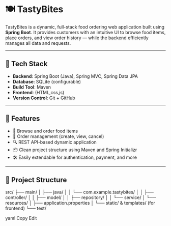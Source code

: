 # 🍽️ TastyBites

TastyBites is a dynamic, full-stack food ordering web application built using **Spring Boot**. It provides customers with an intuitive UI to browse food items, place orders, and view order history — while the backend efficiently manages all data and requests.

---

## 🔧 Tech Stack

- **Backend**: Spring Boot (Java), Spring MVC, Spring Data JPA
- **Database**: SQLite (configurable)
- **Build Tool**: Maven
- **Frontend**: (HTML,css,js)
- **Version Control**: Git + GitHub

---

## 🚀 Features

- 🛒 Browse and order food items
- 🧾 Order management (create, view, cancel)
- 🔍 REST API-based dynamic application
- 📦 Clean project structure using Maven and Spring Initializr
- 🛠️ Easily extendable for authentication, payment, and more

---

## 📁 Project Structure

src/
├── main/
│ ├── java/
│ │ └── com.example.tastybites/
│ │ ├── controller/
│ │ ├── model/
│ │ ├── repository/
│ │ └── service/
│ └── resources/
│ ├── application.properties
│ └── static/ & templates/ (for frontend)
└── test/

yaml
Copy
Edit
